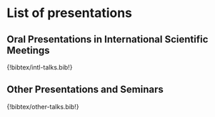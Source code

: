 # List of presentations

## Oral Presentations in International Scientific Meetings

{!bibtex/intl-talks.bib!}

## Other Presentations and Seminars

{!bibtex/other-talks.bib!}
